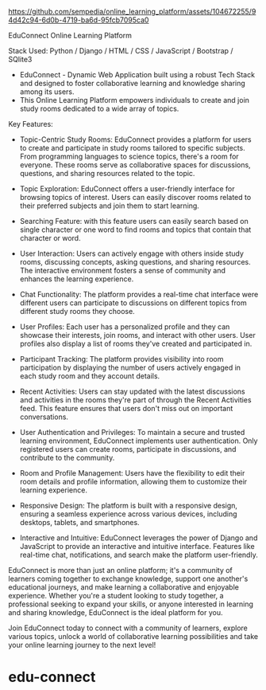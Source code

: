 https://github.com/sempedia/online_learning_platform/assets/104672255/94d42c94-6d0b-4719-ba6d-95fcb7095ca0

EduConnect Online Learning Platform

Stack Used: Python / Django / HTML / CSS / JavaScript / Bootstrap / SQlite3

- EduConnect - Dynamic Web Application built using a robust Tech Stack and designed to foster collaborative learning and knowledge sharing among its users.
- This Online Learning Platform empowers individuals to create and join study rooms dedicated to a wide array of topics.

Key Features:

- Topic-Centric Study Rooms: EduConnect provides a platform for users to create and participate in study rooms tailored to specific subjects. From programming languages to science topics, there's a room for everyone.
  These rooms serve as collaborative spaces for discussions, questions, and sharing resources related to the topic.

- Topic Exploration: EduConnect offers a user-friendly interface for browsing topics of interest. Users can easily discover rooms related to their preferred subjects and join them to start learning.

- Searching Feature: with this feature users can easily search based on single character or one word to find rooms and topics that contain that character or word.

- User Interaction: Users can actively engage with others inside study rooms, discussing concepts, asking questions, and sharing resources. The interactive environment fosters a sense of community and enhances the learning experience.

- Chat Functionality: The platform provides a real-time chat interface were different users can participate to discussions on different topics from different study rooms they choose.

- User Profiles: Each user has a personalized profile and they can showcase their interests, join rooms, and interact with other users. User profiles also display a list of rooms they've created and participated in.

- Participant Tracking: The platform provides visibility into room participation by displaying the number of users actively engaged in each study room and they account details.

- Recent Activities: Users can stay updated with the latest discussions and activities in the rooms they're part of through the Recent Activities feed. This feature ensures that users don't miss out on important conversations.

- User Authentication and Privileges: To maintain a secure and trusted learning environment, EduConnect implements user authentication. Only registered users can create rooms, participate in discussions, and contribute to the community.

- Room and Profile Management: Users have the flexibility to edit their room details and profile information, allowing them to customize their learning experience.

- Responsive Design: The platform is built with a responsive design, ensuring a seamless experience across various devices, including desktops, tablets, and smartphones.

- Interactive and Intuitive: EduConnect leverages the power of Django and JavaScript to provide an interactive and intuitive interface. Features like real-time chat, notifications, and search make the platform user-friendly.

EduConnect is more than just an online platform; it's a community of learners coming together to exchange knowledge, support one another's educational journeys, and make learning a collaborative and enjoyable experience. Whether you're a student looking to study together, a professional seeking to expand your skills, or anyone interested in learning and sharing knowledge, EduConnect is the ideal platform for you.

Join EduConnect today to connect with a community of learners, explore various topics, unlock a world of collaborative learning possibilities and take your online learning journey to the next level!
# edu-connect
